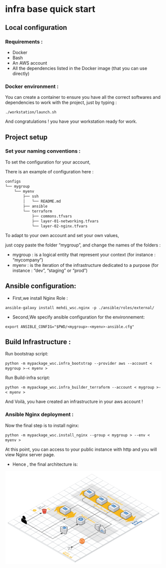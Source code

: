 infra base quick start
======================

Local configuration
-------------------

### Requirements :

- Docker
- Bash
- An AWS account
- All the dependencies listed in the Docker image (that you can use directly)

### Docker environment :

You can create a container to ensure you have all the correct softwares
and dependencies to work with the project, just by typing :

    ./workstation/launch.sh

And congratulations ! you have your workstation ready for work.

Project setup
-------------

### Set your naming conventions :

To set the configuration for your account,

There is an example of configuration here :

    configs
    └── mygroup
        └── myenv
            ├── ssh
            │   └── README.md
            ├── ansible
            └── terraform
                ├── commons.tfvars
                ├── layer-01-networking.tfvars
                └── layer-02-nginx.tfvars

To adapt to your own account and set your own values,

just copy paste the folder “mygroup”, and change the names of the
folders :

- mygroup : is a logical entity that represent your context (for instance : “mycompany”)
- myenv : is the iteration of the infrastructure dedicated to a purpose (for instance : “dev”, “staging” or “prod”)

Ansible configuration:
----------------------

- First,we install Nginx Role :

<!-- -->

    ansible-galaxy install mehdi_wsc.nginx -p ./ansible/roles/external/

- Second,We specify ansible configuration for the environnement:

<!-- -->

    export ANSIBLE_CONFIG="$PWD/<mygroup>-<myenv>-ansible.cfg"

Build Infrastructure :
----------------------

Run bootstrap script:

<!-- -->

    python -m mypackage_wsc.infra_bootstrap --provider aws --account < mygroup >-< myenv >

Run Build-infra script:

    python -m mypackage_wsc.infra_builder_terraform --account < mygroup >-< myenv >

And Voilà, you have created an infrastructure in your aws account !

### Ansible Nginx deployment :

Now the final step is to install nginx:

    python -m mypackage_wsc.install_nginx --group < mygroup > --env < myenv >

At this point, you can access to your public instance with http and you
will view Nginx server page.

-   Hence , the final architecture is:

![image](./architecture.png)
